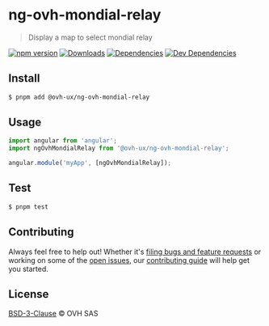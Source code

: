 # ng-ovh-mondial-relay

> Display a map to select mondial relay

[![npm version](https://badgen.net/npm/v/@ovh-ux/ng-ovh-mondial-relay)](https://www.npmjs.com/package/@ovh-ux/ng-ovh-mondial-relay) [![Downloads](https://badgen.net/npm/dt/@ovh-ux/ng-ovh-mondial-relay)](https://npmjs.com/package/@ovh-ux/ng-ovh-mondial-relay) [![Dependencies](https://badgen.net/david/dep/ovh/manager/packages/components/ng-ovh-mondial-relay)](https://npmjs.com/package/@ovh-ux/ng-ovh-mondial-relay?activeTab=dependencies) [![Dev Dependencies](https://badgen.net/david/dev/ovh/manager/packages/components/ng-ovh-mondial-relay)](https://npmjs.com/package/@ovh-ux/ng-ovh-mondial-relay?activeTab=dependencies)

## Install

```sh
$ pnpm add @ovh-ux/ng-ovh-mondial-relay
```

## Usage

```js
import angular from 'angular';
import ngOvhMondialRelay from '@ovh-ux/ng-ovh-mondial-relay';

angular.module('myApp', [ngOvhMondialRelay]);
```

## Test

```sh
$ pnpm test
```

## Contributing

Always feel free to help out! Whether it's [filing bugs and feature requests](https://github.com/ovh/manager/issues/new) or working on some of the [open issues](https://github.com/ovh/manager/issues), our [contributing guide](https://github.com/ovh/manager/blob/master/CONTRIBUTING.md) will help get you started.

## License

[BSD-3-Clause](LICENSE) © OVH SAS
